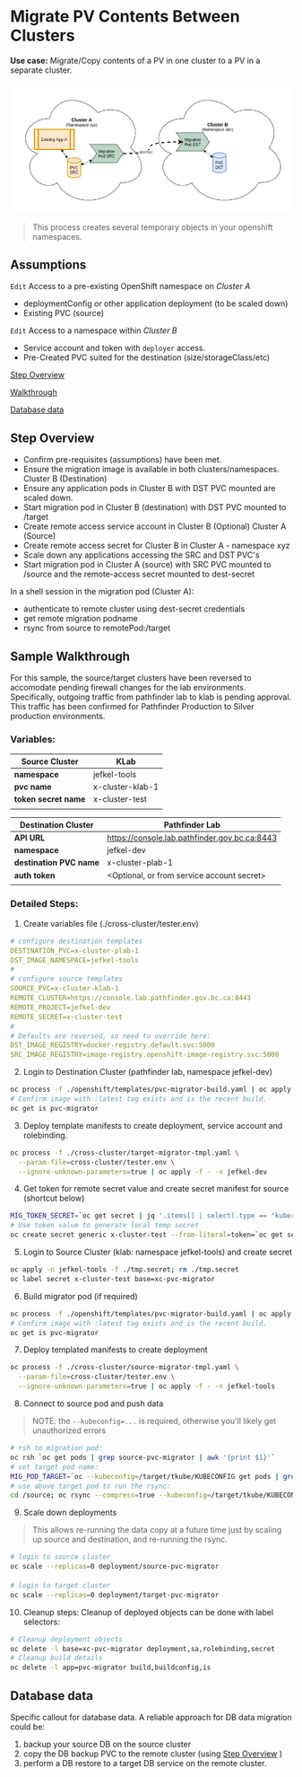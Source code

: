# Migrate PV Contents Between Clusters

**Use case:** Migrate/Copy contents of a PV in one cluster to a PV in a separate cluster.

![](./assets/Intra-Cluster-PV-Copy.png)

> This process creates several temporary objects in your openshift namespaces.

## Assumptions

`Edit` Access to a pre-existing OpenShift namespace on *Cluster A*

  - deploymentConfig or other application deployment (to be scaled down)
  - Existing PVC (source)

`Edit` Access to a namespace within *Cluster B*

  - Service account and token with `deployer` access.
  - Pre-Created PVC suited for the destination (size/storageClass/etc)

[Step Overview](#Step-Overview)

[Walkthrough](#Sample-Walkthrough)

[Database data](#Database-data)

## Step Overview

- Confirm pre-requisites (assumptions) have been met.
- Ensure the migration image is available in both clusters/namespaces.
Cluster B (Destination)
- Ensure any application pods in Cluster B with DST PVC mounted are scaled down.
- Start migration pod in Cluster B (destination) with DST PVC mounted to /target
- Create remote access service account in Cluster B (Optional)
Cluster A (Source)
- Create remote access secret for Cluster B in Cluster A - namespace xyz
- Scale down any applications accessing the SRC and DST PVC's
- Start migration pod in Cluster A (source) with SRC PVC mounted to /source and the remote-access secret mounted to dest-secret

In a shell session in the migration pod (Cluster A):
- authenticate to remote cluster using dest-secret credentials
- get remote migration podname
- rsync from source to remotePod:/target


## Sample Walkthrough

For this sample, the source/target clusters have been reversed to accomodate pending firewall changes for the lab environments.  Specifically, outgoing traffic from pathfinder lab to klab is pending approval.  This traffic has been confirmed for Pathfinder Production to Silver production environments.

### Variables:

| **Source Cluster** | KLab |
| ----- | ----- |
| **namespace** | jefkel-tools |
| **pvc name** | x-cluster-klab-1 |
| **token secret name** | x-cluster-test |
| | |

| **Destination Cluster** | Pathfinder Lab |
| ----- | ----- |
| **API URL**| https://console.lab.pathfinder.gov.bc.ca:8443 |
| **namespace** | jefkel-dev |
| **destination PVC name** | x-cluster-plab-1 |
| **auth token** | \<Optional, or from service account secret\> |
| | |

### Detailed Steps:

1. Create variables file (./cross-cluster/tester.env)
``` yaml
# configure destination templates
DESTINATION_PVC=x-cluster-plab-1
DST_IMAGE_NAMESPACE=jefkel-tools
#
# configure source templates
SOURCE_PVC=x-cluster-klab-1
REMOTE_CLUSTER=https://console.lab.pathfinder.gov.bc.ca:8443
REMOTE_PROJECT=jefkel-dev
REMOTE_SECRET=x-cluster-test
#
# Defaults are reversed, so need to override here:
DST_IMAGE_REGISTRY=docker-registry.default.svc:5000
SRC_IMAGE_REGISTRY=image-registry.openshift-image-registry.svc:5000
```

2. Login to Destination Cluster (pathfinder lab, namespace jefkel-dev)
``` bash
oc process -f ./openshift/templates/pvc-migrator-build.yaml | oc apply -f - -n jefkel-dev
# Confirm image with :latest tag exists and is the recent build.
oc get is pvc-migrator
```

3. Deploy template manifests to create deployment, service account and rolebinding.
``` bash
oc process -f ./cross-cluster/target-migrator-tmpl.yaml \
  --param-file=cross-cluster/tester.env \
  --ignore-unknown-parameters=true | oc apply -f - -n jefkel-dev
```

4. Get token for remote secret value and create secret manifest for source (shortcut below)
``` bash
MIG_TOKEN_SECRET=`oc get secret | jq '.items[] | select(.type == "kubernetes.io/service-account-token") | .metadata.name' | grep target-pvc-migrator-token | head -1 | awk '{print $1}'`
# Use token value to generate local temp secret
oc create secret generic x-cluster-test --from-literal=token=`oc get secret ${MIG_TOKEN_SECRET} -o json | jq -r .data.token | base64 -d` --dry-run=client -o json > tmp.secret
```

5. Login to Source Cluster (klab: namespace jefkel-tools) and create secret
``` bash
oc apply -n jefkel-tools -f ./tmp.secret; rm ./tmp.secret
oc label secret x-cluster-test base=xc-pvc-migrator
```

6. Build migrator pod (if required)
``` bash
oc process -f ./openshift/templates/pvc-migrator-build.yaml | oc apply -f - -n jefkel-tools
# Confirm image with :latest tag exists and is the recent build.
oc get is pvc-migrator
```

7. Deploy templated manifests to create deployment
``` bash
oc process -f ./cross-cluster/source-migrator-tmpl.yaml \
  --param-file=cross-cluster/tester.env \
  --ignore-unknown-parameters=true | oc apply -f - -n jefkel-tools
```

8. Connect to source pod and push data
> NOTE: the `--kubeconfig=...` is required, otherwise you'll likely get unauthorized errors

``` bash
# rsh to migration pod:
oc rsh `oc get pods | grep source-pvc-migrator | awk '{print $1}'`
# set target pod name:
MIG_POD_TARGET=`oc --kubeconfig=/target/tkube/KUBECONFIG get pods | grep target-pvc-migrator | awk '{print $1}'`
# use above target pod to run the rsync:
cd /source; oc rsync --compress=true --kubeconfig=/target/tkube/KUBECONFIG . ${MIG_POD_TARGET}:/target
```

9. Scale down deployments
> This allows re-running the data copy at a future time just by scaling up source and destination, and re-running the rsync.
``` bash
# login to source cluster
oc scale --replicas=0 deployment/source-pvc-migrator

# login to target cluster
oc scale --replicas=0 deployment/target-pvc-migrator
```

10. Cleanup steps:
Cleanup of deployed objects can be done with label selectors:
``` bash
# Cleanup deployment objects
oc delete -l base=xc-pvc-migrator deployment,sa,rolebinding,secret
# Cleanup build details
oc delete -l app=pvc-migrator build,buildconfig,is
```

## Database data

Specific callout for database data.  A reliable approach for DB data migration could be:

1. backup your source DB on the source cluster
2. copy the DB backup PVC to the remote cluster (using [Step Overview](#Step-Overview) )
3. perform a DB restore to a target DB service on the remote cluster.
